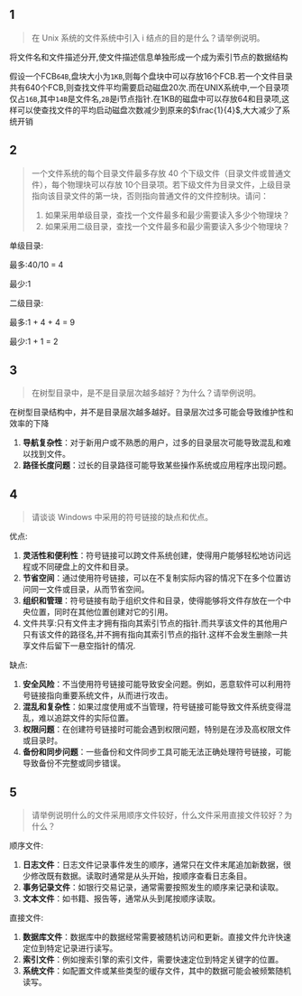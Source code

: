 ## 1

>   在 Unix 系统的文件系统中引入 i 结点的目的是什么？请举例说明。

将文件名和文件描述分开,使文件描述信息单独形成一个成为索引节点的数据结构

假设一个FCB`64B`,盘块大小为`1KB`,则每个盘块中可以存放16个FCB.若一个文件目录共有640个FCB,则查找文件平均需要启动磁盘20次.而在UNIX系统中,一个目录项仅占`16B`,其中`14B`是文件名,`2B`是i节点指针.在1KB的磁盘中可以存放64和目录项,这样可以使查找文件的平均启动磁盘次数减少到原来的$\frac{1}{4}$,大大减少了系统开销

## 2

>    一个文件系统的每个目录文件最多存放 40 个下级文件（目录文件或普通文件），每个物理块可以存放 10个目录项。若下级文件为目录文件，上级目录指向该目录文件的第一块，否则指向普通文件的文件控制块。请问：
>
>   1.   如果采用单级目录，查找一个文件最多和最少需要读入多少个物理块？
>   2.   如果采用二级目录，查找一个文件最多和最少需要读入多少个物理块？

单级目录:

最多:40/10 = 4

最少:1



二级目录:

最多:1 + 4 + 4 = 9

最少:1 + 1 = 2

## 3

>   在树型目录中，是不是目录层次越多越好？为什么？请举例说明。

在树型目录结构中，并不是目录层次越多越好。目录层次过多可能会导致维护性和效率的下降

1.  **导航复杂性**：对于新用户或不熟悉的用户，过多的目录层次可能导致混乱和难以找到文件。
2.  **路径长度问题**：过长的目录路径可能导致某些操作系统或应用程序出现问题。

## 4

>    请谈谈 Windows 中采用的符号链接的缺点和优点。

优点:

1.  **灵活性和便利性**：符号链接可以跨文件系统创建，使得用户能够轻松地访问远程或不同硬盘上的文件和目录。
2.  **节省空间**：通过使用符号链接，可以在不复制实际内容的情况下在多个位置访问同一文件或目录，从而节省空间。
3.  **组织和管理**：符号链接有助于组织文件和目录，使得能够将文件存放在一个中央位置，同时在其他位置创建对它的引用。
4.  文件共享:只有文件主才拥有指向其索引节点的指针.而共享该文件的其他用户只有该文件的路径名,并不拥有指向其索引节点的指针.这样不会发生删除一共享文件后留下一悬空指针的情况.

缺点:

1.  **安全风险**：不当使用符号链接可能导致安全问题。例如，恶意软件可以利用符号链接指向重要系统文件，从而进行攻击。
2.  **混乱和复杂性**：如果过度使用或不当管理，符号链接可能导致文件系统变得混乱，难以追踪文件的实际位置。
3.  **权限问题**：在创建符号链接时可能会遇到权限问题，特别是在涉及高权限文件或目录时。
4.  **备份和同步问题**：一些备份和文件同步工具可能无法正确处理符号链接，可能导致备份不完整或同步错误。



## 5

>   请举例说明什么的文件采用顺序文件较好，什么文件采用直接文件较好？为什么？

顺序文件:

1.  **日志文件**：日志文件记录事件发生的顺序，通常只在文件末尾追加新数据，很少修改既有数据。读取时通常是从头开始，按顺序查看日志条目。
2.  **事务记录文件**：如银行交易记录，通常需要按照发生的顺序来记录和读取。
3.  **文本文件**：如书籍、报告等，通常从头到尾按顺序读取。

直接文件:

1.  **数据库文件**：数据库中的数据经常需要被随机访问和更新。直接文件允许快速定位到特定记录进行读写。
2.  **索引文件**：例如搜索引擎的索引文件，需要快速定位到特定关键字的位置。
3.  **系统文件**：如配置文件或某些类型的缓存文件，其中的数据可能会被频繁随机读写。